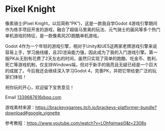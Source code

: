 # Pixel Knight

像素骑士(Pixel Knight，以后简称“PK”)，这是一款我自学Godot 4游戏引擎期间作为练手项目开发的游戏，融合了超级马里奥的玩法、元气骑士的画风等多个热门单机游戏的特征，是一款像素风2D跑酷单机游戏。

Godot 4作为一个年轻的游戏引擎，相对于Unity和UE5这两家老牌游戏引擎来说容易上手，学习曲线缓，且2D渲染能力强，因此成为了我的入门游戏引擎。第一版PK从无到有花费了2天左右的时间，虽然只实现了简单的跑酷、吃金币、胜利、死亡等游戏机制，仅支持Windows端，但对于新手的我而且无疑已经是一个巨大的成就了。今后我还会继续深入学习Godot 4，完善PK，并把它带给更广泛的玩家们体验！

祝你玩的开心，欢迎留下宝贵意见！

Email 1339687616@qq.com

游戏素材来源：https://brackeysgames.itch.io/brackeys-platformer-bundle?download#google_vignette

参考教程：https://www.youtube.com/watch?v=LOhfqjmasi0&t=2308s

